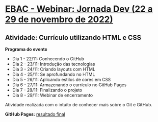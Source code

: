 # [**EBAC - Webinar: Jornada Dev (22 a 29 de novembro de 2022)**](https://ebaconline.com.br/webinars/programacao-jornada-2022-11-22-23-24-25-26-27-28-29?topic=0)
## Atividade: Currículo utilizando HTML e CSS
**Programa do evento**
* Dia 1 - 22/11: Conhecendo o GitHub
* Dia 2 - 23/11: Introdução das tecnologias
* Dia 3 - 24/11: Criando layouts com HTML
* Dia 4 - 25/11: Se aprofundando no HTML
* Dia 5 - 26/11: Aplicando estilos de cores em CSS
* Dia 6 - 27/11: Armazenando o currículo no GitHub Pages
* Dia 7 - 28/11: Finalizando o projeto
* Dia 8 - 29/11: Webinar de encerramento

Atividade realizada com o intuito de conhecer mais sobre o Git e GitHub.

**GitHub Pages:**  [resultado final](https://ramonvsousa.github.io/devweekgit/)
